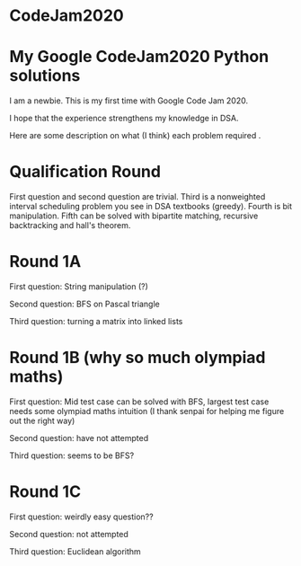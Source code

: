 # CodeJam2020

# My Google CodeJam2020 Python solutions 

I am a newbie. This is my first time with Google Code Jam 2020.  

I hope that the experience strengthens my knowledge in DSA. 

Here are some description on what (I think) each problem required . 

# Qualification Round

First question and second question are trivial. Third is a nonweighted interval scheduling problem you see in DSA textbooks (greedy). Fourth is bit manipulation. Fifth can be solved with bipartite matching, recursive backtracking and hall's theorem. 

# Round 1A 

First question: String manipulation (?)

Second question: BFS on Pascal triangle

Third question: turning a matrix into linked lists


# Round 1B (why so much olympiad maths) 

First question: Mid test case can be solved with BFS, largest test case needs some olympiad maths intuition (I thank senpai for helping me figure out the right way) 

Second question: have not attempted 

Third question: seems to be BFS? 

# Round 1C 


First question: weirdly easy question??

Second question: not attempted 

Third question: Euclidean algorithm


